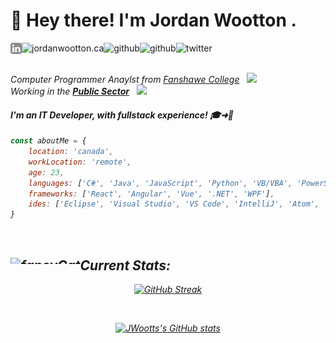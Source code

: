 # 👋 Hey there! I'm Jordan Wootton . 
<a href='https://www.linkedin.com/in/jordanwootton/'><img align='left' alt="linkedin" src="./assets/linkedin.svg" height='18px'/></a>
<a href='https://jordanwootton.ca/#/'><img align='left' alt="jordanwootton.ca" src="https://img.shields.io/website?url=https%3A%2F%2Fjordanwootton.ca" height='18px'/></a>
<a href='https://github.com/JWootts'><img align='left' alt="github" src="https://img.shields.io/github/followers/jwootts?style=social" height='18px'/></a>
<a href='https://github.com/JWootts'><img align='left' alt="github" src="https://img.shields.io/github/stars/jwootts?style=social" height='18px'/></a>
<a href='https://mobile.twitter.com/jordanwootton_'><img align='left' alt="twitter" src="https://img.shields.io/twitter/follow/jordanwootton_?style=social" height='18px'/></a>
<br />
<br />
<p><em>Computer Programmer Anaylst from <a href="https://www.fanshawec.ca/">Fanshawe College</a>&nbsp;&nbsp;&nbsp;<img src="https://upload.wikimedia.org/wikipedia/en/thumb/a/a9/Fanshawe_College_Logo_vecotrized.svg/1200px-Fanshawe_College_Logo_vecotrized.svg.png" width="20">
<br />Working in the <b><ins>Public Sector</ins></b>&nbsp;&nbsp;&nbsp;<img src="https://upload.wikimedia.org/wikipedia/commons/thumb/c/cf/Flag_of_Canada.svg/2560px-Flag_of_Canada.svg.png" width="20"></p>
<h4> I'm an IT Developer, with fullstack experience! 🎓➜🏢 </h4>

```javascript
const aboutMe = {
	location: 'canada',
	workLocation: 'remote',
	age: 23,
	languages: ['C#', 'Java', 'JavaScript', 'Python', 'VB/VBA', 'PowerShell'],
	frameworks: ['React', 'Angular', 'Vue', '.NET', 'WPF'],
	ides: ['Eclipse', 'Visual Studio', 'VS Code', 'IntelliJ', 'Atom', 'PyCharm']
}
```

</br>

<h2><img align='left' alt="fancyCat" src="https://cdn.discordapp.com/emojis/1013540815999602800.gif?size=96&quality=lossless" height='10px'/>Current Stats: <br /></h2>

<div align='middle'>

[![GitHub Streak](https://streak-stats.demolab.com/?user=JWootts&theme=dark&background=1a1b27)](https://github.com/JWootts)

</br>

[![JWootts's GitHub stats](https://github-readme-stats.vercel.app/api?username=JWootts&count_private=true&show_icons=true&theme=tokyonight)](https://github.com/JWootts)

</div>